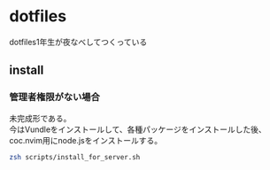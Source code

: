 # dotfiles

dotfiles1年生が夜なべしてつくっている

## install
### 管理者権限がない場合
未完成形である。  
今はVundleをインストールして、各種パッケージをインストールした後、coc.nvim用にnode.jsをインストールする。
```zsh
zsh scripts/install_for_server.sh
```

